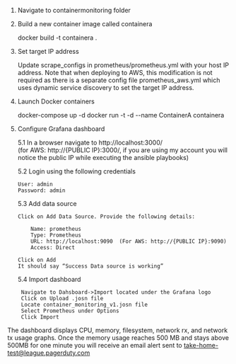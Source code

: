 1. Navigate to containermonitoring folder

2. Build a new container image called containera

   docker build -t containera .

3. Set target IP address

   Update scrape_configs in prometheus/prometheus.yml with your host IP address. Note that when deploying to AWS, this modification is not required as there is a separate config file prometheus_aws.yml which uses dynamic service discovery to set the target IP address.

4. Launch Docker containers

   docker-compose up -d
   docker run -t -d --name ContainerA containera

5. Configure Grafana dashboard

   5.1 In a browser navigate to http://localhost:3000/	       
       (for AWS: http://{PUBLIC IP}:3000/, if you are using my account you will notice the       public IP while executing the ansible playbooks)

   5.2 Login using the following credentials

       User: admin
       Password: admin

   5.3 Add data source

       Click on Add Data Source. Provide the following details:

           Name: prometheus
           Type: Prometheus
           URL: http://localhost:9090  (For AWS: http://{PUBLIC IP}:9090)
           Access: Direct

       Click on Add
       It should say “Success Data source is working”

    5.4 Import dashboard 

        Navigate to Dahsboard->Import located under the Grafana logo
        Click on Upload .josn file
        Locate container_monitoring_v1.josn file
        Select Prometheus under Options
        Click Import

The dashboard displays CPU, memory, filesystem, network rx, and network tx usage graphs. Once the memory usage reaches 500 MB and stays above 500MB for one minute you will receive an email alert sent to take-home-test@league.pagerduty.com 

